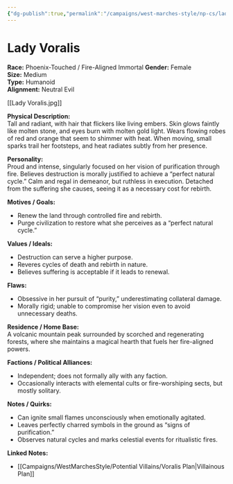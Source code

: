 ```yaml
---
{"dg-publish":true,"permalink":"/campaigns/west-marches-style/np-cs/lady-voralis/"}
---
```


# Lady Voralis

**Race:** Phoenix-Touched / Fire-Aligned Immortal 
**Gender:** Female  
**Size:** Medium  
**Type:** Humanoid  
**Alignment:** Neutral Evil  

[[Lady Voralis.jpg]]

**Physical Description:**  
Tall and radiant, with hair that flickers like living embers. Skin glows faintly like molten stone, and eyes burn with molten gold light. Wears flowing robes of red and orange that seem to shimmer with heat. When moving, small sparks trail her footsteps, and heat radiates subtly from her presence.  

**Personality:**  
Proud and intense, singularly focused on her vision of purification through fire. Believes destruction is morally justified to achieve a “perfect natural cycle.” Calm and regal in demeanor, but ruthless in execution. Detached from the suffering she causes, seeing it as a necessary cost for rebirth.  

**Motives / Goals:**  
- Renew the land through controlled fire and rebirth.  
- Purge civilization to restore what she perceives as a “perfect natural cycle.”  

**Values / Ideals:**  
- Destruction can serve a higher purpose.  
- Reveres cycles of death and rebirth in nature.  
- Believes suffering is acceptable if it leads to renewal.  

**Flaws:**  
- Obsessive in her pursuit of “purity,” underestimating collateral damage.  
- Morally rigid; unable to compromise her vision even to avoid unnecessary deaths.  

**Residence / Home Base:**  
A volcanic mountain peak surrounded by scorched and regenerating forests, where she maintains a magical hearth that fuels her fire-aligned powers.  

**Factions / Political Alliances:**  
- Independent; does not formally ally with any faction.  
- Occasionally interacts with elemental cults or fire-worshiping sects, but mostly solitary.  

**Notes / Quirks:**  
- Can ignite small flames unconsciously when emotionally agitated.  
- Leaves perfectly charred symbols in the ground as “signs of purification.”  
- Observes natural cycles and marks celestial events for ritualistic fires.  

**Linked Notes:**  
- [[Campaigns/WestMarchesStyle/Potential Villains/Voralis Plan\|Villainous Plan]]
